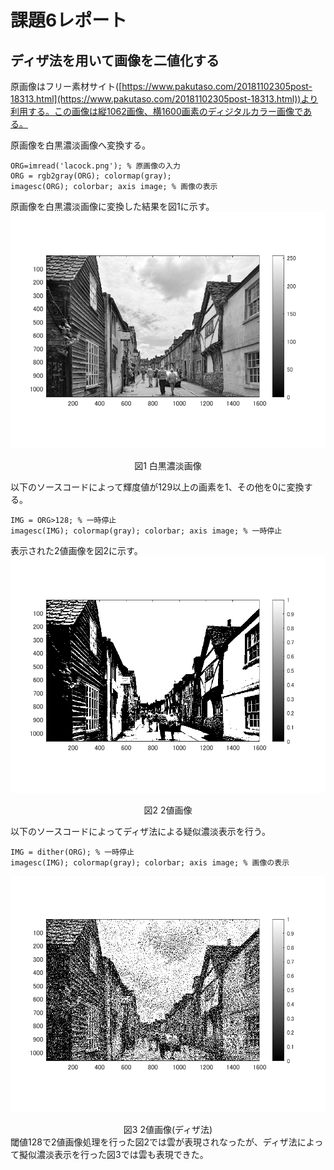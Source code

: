 # 課題6レポート

## ディザ法を用いて画像を二値化する
原画像はフリー素材サイト([https://www.pakutaso.com/20181102305post-18313.html](https://www.pakutaso.com/20181102305post-18313.html))より利用する。この画像は縦1062画像、横1600画素のディジタルカラー画像である。

原画像を白黒濃淡画像へ変換する。
```
ORG=imread('lacock.png'); % 原画像の入力
ORG = rgb2gray(ORG); colormap(gray);  
imagesc(ORG); colorbar; axis image; % 画像の表示
```
原画像を白黒濃淡画像に変換した結果を図1に示す。
![白黒濃淡画像](https://github.com/Sisk449/lecture_image_processing/blob/master/image/kadai6_1.png?raw=true)  
<div style="text-align: center;">
図1 白黒濃淡画像
</div>

以下のソースコードによって輝度値が129以上の画素を1、その他を0に変換する。
```
IMG = ORG>128; % 一時停止
imagesc(IMG); colormap(gray); colorbar; axis image; % 一時停止
```
表示された2値画像を図2に示す。
![2値画像](https://github.com/Sisk449/lecture_image_processing/blob/master/image/kadai6_2.png?raw=true)  
<div style="text-align: center;">
図2 2値画像
</div>

以下のソースコードによってディザ法による疑似濃淡表示を行う。
```
IMG = dither(ORG); % 一時停止
imagesc(IMG); colormap(gray); colorbar; axis image; % 画像の表示
```
![2値画像(ディザ法)](https://github.com/Sisk449/lecture_image_processing/blob/master/image/kadai6_3.png?raw=true)  
<div style="text-align: center;">
図3 2値画像(ディザ法)
</div>
閾値128で2値画像処理を行った図2では雲が表現されなったが、ディザ法によって擬似濃淡表示を行った図3では雲も表現できた。